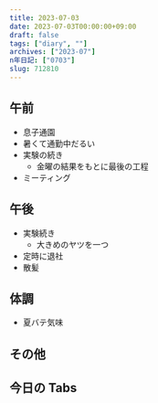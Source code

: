 ```yaml
---
title: 2023-07-03
date: 2023-07-03T00:00:00+09:00
draft: false
tags: ["diary", ""]
archives: ["2023-07"]
n年日記: ["0703"]
slug: 712810
---
```


## 午前

- 息子通園
- 暑くて通勤中だるい
- 実験の続き
  - 金曜の結果をもとに最後の工程
- ミーティング

## 午後

- 実験続き
  - 大きめのヤツを一つ
- 定時に退社
- 散髪

## 体調

- 夏バテ気味

## その他

## 今日の Tabs
